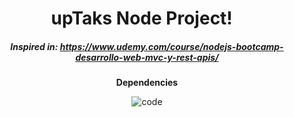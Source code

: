 <div align="center">

  # upTaks Node Project! <img src="https://user-images.githubusercontent.com/69127196/134607262-81c070d6-e5a8-4ae0-9c6d-cda2b6a272af.png" height="10" width="10" >
##### Inspired in: https://www.udemy.com/course/nodejs-bootcamp-desarrollo-web-mvc-y-rest-apis/

<strong>Dependencies</strong>

  ![code](https://user-images.githubusercontent.com/69127196/134607155-7863b415-c24b-4bd9-9468-1926eb51ea54.png)

 

</div>

